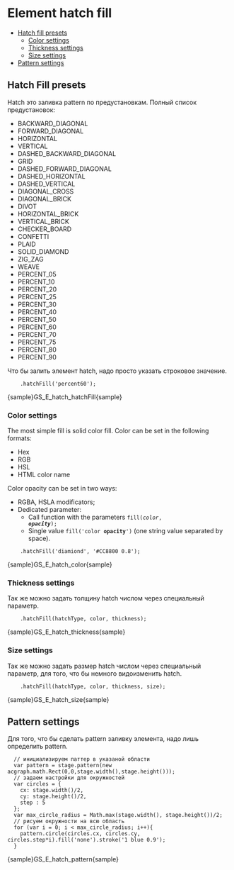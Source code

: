 # Element hatch fill
* [Hatch fill presets](#hatch_fill_presets)
    * [Color settings](#color_settings)
    * [Thickness settings](#thickness_settings)
    * [Size settings](#size_settings)
* [Pattern settings](#pattern_settings)


## Hatch Fill presets
Hatch это заливка pattern по предустановкам. Полный список предустановок:

* BACKWARD_DIAGONAL	
* FORWARD_DIAGONAL	
* HORIZONTAL	
* VERTICAL	
* DASHED_BACKWARD_DIAGONAL	
* GRID	
* DASHED_FORWARD_DIAGONAL	
* DASHED_HORIZONTAL	
* DASHED_VERTICAL	
* DIAGONAL_CROSS	
* DIAGONAL_BRICK	
* DIVOT	
* HORIZONTAL_BRICK	
* VERTICAL_BRICK	
* CHECKER_BOARD	
* CONFETTI	
* PLAID	
* SOLID_DIAMOND	
* ZIG_ZAG	
* WEAVE	
* PERCENT_05	
* PERCENT_10	
* PERCENT_20	
* PERCENT_25	
* PERCENT_30	
* PERCENT_40	
* PERCENT_50	
* PERCENT_60	
* PERCENT_70	
* PERCENT_75	
* PERCENT_80	
* PERCENT_90

Что бы залить элемент hatch, надо просто указать строковое значение. 
```
    .hatchFill('percent60');
```

{sample}GS\_E\_hatch\_hatchFill{sample}


### Color settings

The most simple fill is solid color fill. 
Color can be set in the following formats:
* Hex
* RGB
* HSL
* HTML color name

Color opacity can be set in two ways:
* RGBA, HSLA modificators;
* Dedicated parameter:
    * Call function with the parameters <code>fill(_color_, _**opacity**_);</code>
    * Single value <code>fill('color **opacity**')</code>
 (one string value separated by space).

```
    .hatchFill('diamiond', '#CC8800 0.8');
```

{sample}GS\_E\_hatch\_color{sample}

### Thickness settings
Так же можно задать толщину hatch числом через специальный параметр.

```
    .hatchFill(hatchType, color, thickness);
```

{sample}GS\_E\_hatch\_thickness{sample}

### Size settings
Так же можно задать размер hatch числом через специальный параметр, для того, что бы немного видоизменить hatch.

```
    .hatchFill(hatchType, color, thickness, size);
```

{sample}GS\_E\_hatch\_size{sample}

## Pattern settings
Для того, что бы сделать pattern заливку элемента, надо лишь определить pattern. 

```
  // инициализируем паттер в указаной области
  var pattern = stage.pattern(new acgraph.math.Rect(0,0,stage.width(),stage.height()));
  // задаем настройки для окружностей
  var circles = {
    cx: stage.width()/2,
    cy: stage.height()/2,
    step : 5
  };
  var max_circle_radius = Math.max(stage.width(), stage.height())/2;
  // рисуем окружности на всю область
  for (var i = 0; i < max_circle_radius; i++){
    pattern.circle(circles.cx, circles.cy, circles.step*i).fill('none').stroke('1 blue 0.9');
  }
```

{sample}GS\_E\_hatch\_pattern{sample}